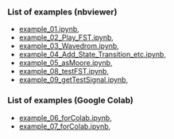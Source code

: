 ### List of examples (nbviewer)

- [example_01.ipynb](https://nbviewer.jupyter.org/github/MorriganR/SciPyFST/blob/main/examples/example_01.ipynb "example_01"),
- [example_02_Play_FST.ipynb](https://nbviewer.jupyter.org/github/MorriganR/SciPyFST/blob/main/examples/example_02_Play_FST.ipynb "example_02_Play_FST"),
- [example_03_Wavedrom.ipynb](https://nbviewer.jupyter.org/github/MorriganR/SciPyFST/blob/main/examples/example_03_Wavedrom.ipynb "example_03_Wavedrom"),
- [example_04_Add_State_Transition_etc.ipynb](https://nbviewer.jupyter.org/github/MorriganR/SciPyFST/blob/main/examples/example_04_Add_State_Transition_etc.ipynb "example_04_Add_State_Transition_etc"),
- [example_05_asMoore.ipynb](https://nbviewer.jupyter.org/github/MorriganR/SciPyFST/blob/main/examples/example_05_asMoore.ipynb "example_05_asMoore"),
- [example_08_testFST.ipynb](https://nbviewer.jupyter.org/github/MorriganR/SciPyFST/blob/main/examples/example_08_testFST.ipynb "example_08_testFST"),
- [example_09_getTestSignal.ipynb](https://nbviewer.jupyter.org/github/MorriganR/SciPyFST/blob/main/examples/example_09_getTestSignal.ipynb "example_09_getTestSignal"),

### List of examples (Google Colab)

- [example_06_forColab.ipynb](https://colab.research.google.com/github/MorriganR/SciPyFST/blob/main/examples/example_06_forColab.ipynb "example_06_forColab"),
- [example_07_forColab.ipynb](https://colab.research.google.com/github/MorriganR/SciPyFST/blob/main/examples/example_07_forColab.ipynb "example_07_forColab"),
